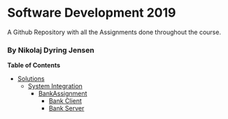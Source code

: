 # Software Development 2019
A Github Repository with all the Assignments done throughout the course.
### By Nikolaj Dyring Jensen

**Table of Contents**
* [Solutions](../tree/master/Solutions)
  * [System Integration](../tree/master/Solutions/System%20Integration)
    * [BankAssignment](../tree/master/Solutions/System%20Integration/BankAssignment)
      * [Bank Client](../tree/master/Solutions/System%20Integration/BankAssignment/BankClient)
      * [Bank Server](../tree/master/Solutions/System%20Integration/BankAssignment/BankServer)
